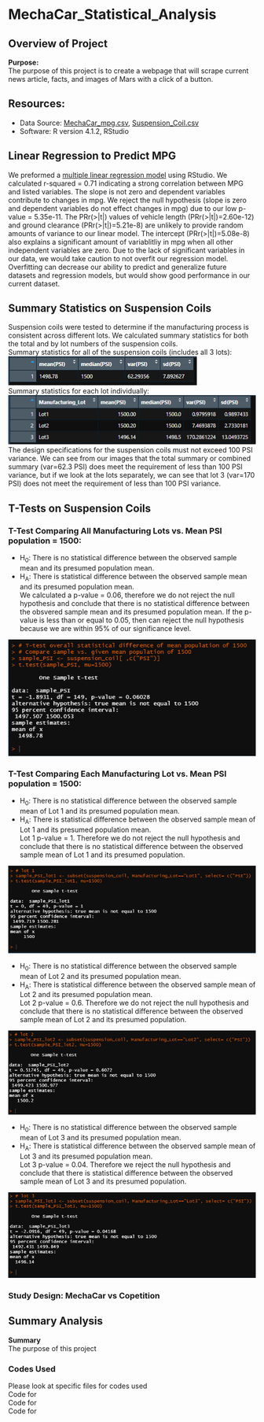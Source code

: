 # MechaCar_Statistical_Analysis

## Overview of Project  
**Purpose:**  
The purpose of this project is to create a webpage that will scrape current news article, facts, and images of Mars with a click of a button.  

## Resources:  
- Data Source: [MechaCar_mpg.csv](https://github.com/tonywang3571/MechaCar_Statistical_Analysis/blob/master/MechaCar_mpg.csv), [Suspension_Coil.csv](https://github.com/tonywang3571/MechaCar_Statistical_Analysis/blob/master/Suspension_Coil.csv)  
- Software: R version 4.1.2, RStudio  

## Linear Regression to Predict MPG  
We preformed a [multiple linear regression model](https://github.com/tonywang3571/MechaCar_Statistical_Analysis/blob/master/Resources/linear_regression_summary.PNG) using RStudio. We calculated r-squared = 0.71 indicating a strong correlation between MPG and listed variables. The slope is not zero and dependent variables contribute to changes in mpg. We reject the null hypothesis (slope is zero and dependent variables do not effect changes in mpg) due to our low p-value = 5.35e-11. The PRr(>|t|) values of vehicle length (PRr(>|t|)=2.60e-12) and ground clearance (PRr(>|t|)=5.21e-8) are unlikely to provide random amounts of variance to our linear model. The intercept (PRr(>|t|)=5.08e-8) also explains a significant amount of variablitliy in mpg when all other independent variables are zero. Due to the lack of significant variables in our data, we would take caution to not overfit our regression model. Overfitting can decrease our ability to predict and generalize future datasets and regression models, but would show good performance in our current dataset.  

## Summary Statistics on Suspension Coils  
Suspension coils were tested to determine if the manufacturing process is consistent across different lots. We calculated summary statistics for both the total and by lot numbers of the suspension coils.  
Summary statistics for all of the suspension coils (includes all 3 lots):  
<img src="Resources/total_summary.PNG">  
Summary statistics for each lot individually:  
<img src="Resources/lot_summary.PNG">  
The design specifications for the suspension coils must not exceed 100 PSI variance. We can see from our images that the total summary or combined summary (var=62.3 PSI) does meet the requirement of less than 100 PSI variance, but if we look at the lots separately, we can see that lot 3 (var=170 PSI) does not meet the requirement of less than 100 PSI variance.  

## T-Tests on Suspension Coils  
### T-Test Comparing All Manufacturing Lots vs. Mean PSI population = 1500:  
- H<sub>0</sub>: There is no statistical difference between the observed sample mean and its presumed population mean.
- H<sub>A</sub>: There is statistical difference between the observed sample mean and its presumed population mean.  
We calculated a p-value = 0.06, therefore we do not reject the null hypothesis and conclude that there is no statistical difference between the obsvered sample mean and its presumed population mean. If the p-value is less than or equal to 0.05, then can reject the null hypothesis because we are within 95% of our significance level.  
<img src="Resources/ttest_overall.PNG">  

### T-Test Comparing Each Manufacturing Lot vs. Mean PSI population = 1500:  
- H<sub>0</sub>: There is no statistical difference between the observed sample mean of Lot 1 and its presumed population mean.
- H<sub>A</sub>: There is statistical difference between the observed sample mean of Lot 1 and its presumed population mean.  
Lot 1 p-value = 1. Therefore we do not reject the null hypothesis and conclude that there is no statistical difference between the observed sample mean of Lot 1 and its presumed population.  
<img src="Resources/ttest_lot1.PNG">  

- H<sub>0</sub>: There is no statistical difference between the observed sample mean of Lot 2 and its presumed population mean.
- H<sub>A</sub>: There is statistical difference between the observed sample mean of Lot 2 and its presumed population mean.  
Lot 2 p-value = 0.6. Therefore we do not reject the null hypothesis and conclude that there is no statistical difference between the observed sample mean of Lot 2 and its presumed population.  
<img src="Resources/ttest_lot2.PNG">  

- H<sub>0</sub>: There is no statistical difference between the observed sample mean of Lot 3 and its presumed population mean.
- H<sub>A</sub>: There is statistical difference between the observed sample mean of Lot 3 and its presumed population mean.  
Lot 3 p-value = 0.04. Therefore we reject the null hypothesis and conclude that there is statistical difference between the observed sample mean of Lot 3 and its presumed population.  
<img src="Resources/ttest_lot3.PNG">  

### Study Design: MechaCar vs Copetition


## Summary Analysis  

**Summary**  
The purpose of this project  


### Codes Used  
Please look at specific files for codes used  
Code for []()  
Code for []()  
Code for []()  
